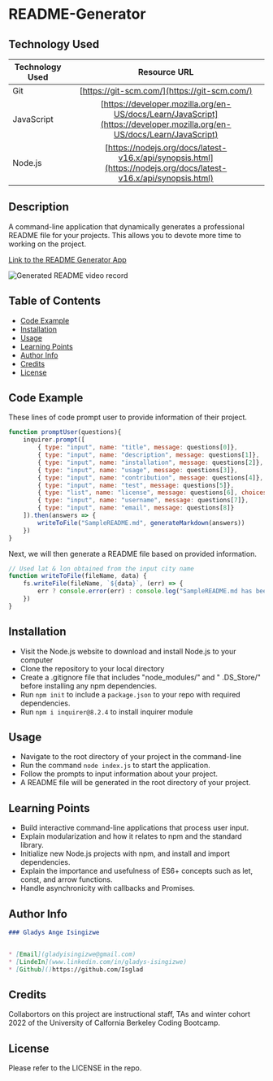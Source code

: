 # README-Generator

## Technology Used

| Technology Used         | Resource URL           | 
| ------------- |:-------------:|    
| Git | [https://git-scm.com/](https://git-scm.com/)     |   
| JavaScript   | [https://developer.mozilla.org/en-US/docs/Learn/JavaScript](https://developer.mozilla.org/en-US/docs/Learn/JavaScript)      |
| Node.js  | [https://nodejs.org/docs/latest-v16.x/api/synopsis.html](https://nodejs.org/docs/latest-v16.x/api/synopsis.html)


## Description

A command-line application that dynamically generates a professional README file for your projects. This allows you to devote more time to working on the project.

[Link to the README Generator App](https://drive.google.com/file/d/1ozNOeMBnInTSKzI55Q7rvedPyYH0lf_2/view)


![Generated README video record](/images/generated%20README.gif)

## Table of Contents

- [Code Example](#code-example)
- [Installation](#installation)
- [Usage](#usage)
- [Learning Points](#learning-points)
- [Author Info](#author-info)
- [Credits](#credits)
- [License](#license)


## Code Example

These lines of code prompt user to provide information of their project.
```js
function promptUser(questions){
    inquirer.prompt([
        { type: "input", name: "title", message: questions[0]},
        { type: "input", name: "description", message: questions[1]},
        { type: "input", name: "installation", message: questions[2]},
        { type: "input", name: "usage", message: questions[3]},
        { type: "input", name: "contribution", message: questions[4]},
        { type: "input", name: "test", message: questions[5]},
        { type: "list", name: "license", message: questions[6], choices: ["MIT", "ISC", "Apache", "BoostSoftware", "None"]},
        { type: "input", name: "username", message: questions[7]},
        { type: "input", name: "email", message: questions[8]}
    ]).then(answers => {
        writeToFile("SampleREADME.md", generateMarkdown(answers))
    })
}
```
Next, we will then generate a README file based on provided information.
```js
// Used lat & lon obtained from the input city name
function writeToFile(fileName, data) {
    fs.writeFile(fileName, `${data}`, (err) => {
        err ? console.error(err) : console.log("SampleREADME.md has been successfully generated!")
    })
}
```

## Installation

- Visit the Node.js website to download and install Node.js to your computer
- Clone the repository to your local directory
- Create a .gitignore file that includes "node_modules/"  and  " .DS_Store/" before installing any npm dependencies.
- Run `npm init` to include a `package.json` to your repo with required dependencies.
- Run `npm i inquirer@8.2.4` to install inquirer module

## Usage

- Navigate to the root directory of your project in the command-line
- Run the command `node index.js` to start the application.
- Follow the prompts to input information about your project.
- A README file will be generated in the root directory of your project.

## Learning Points

- Build interactive command-line applications that process user input.
- Explain modularization and how it relates to npm and the standard library.
- Initialize new Node.js projects with npm, and install and import dependencies.
- Explain the importance and usefulness of ES6+ concepts such as let, const, and arrow functions.
- Handle asynchronicity with callbacks and Promises.

## Author Info 

```md
### Gladys Ange Isingizwe 


* [Email](gladyisingizwe@gmail.com)
* [LindeIn](www.linkedin.com/in/gladys-isingizwe)
* [Github]()https://github.com/Isglad
```

## Credits

Collabortors on this project are instructional staff, TAs and winter cohort 2022 of the University of Calfornia Berkeley Coding Bootcamp.

## License

Please refer to the LICENSE in the repo.